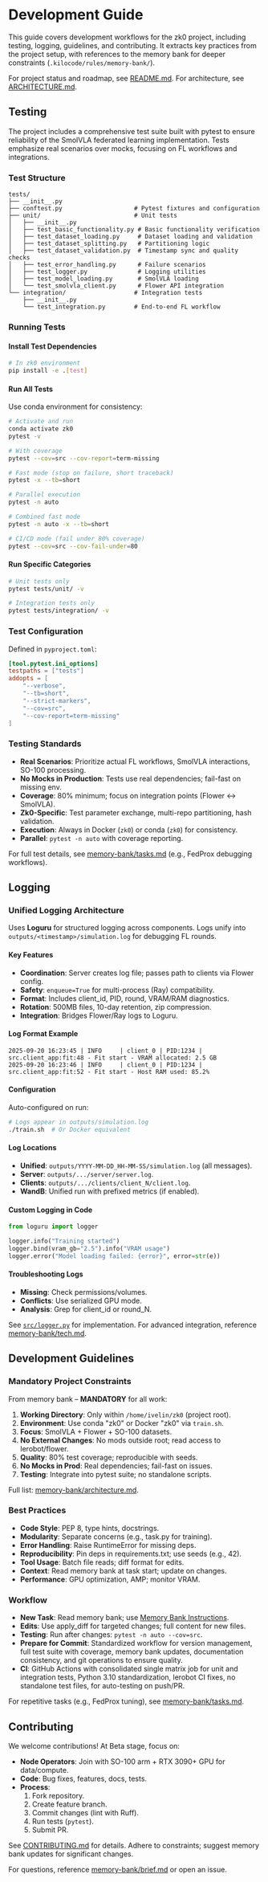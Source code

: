 # Development Guide

This guide covers development workflows for the zk0 project, including testing, logging, guidelines, and contributing. It extracts key practices from the project setup, with references to the memory bank for deeper constraints (`.kilocode/rules/memory-bank/`).

For project status and roadmap, see [README.md](README.md). For architecture, see [ARCHITECTURE.md](ARCHITECTURE.md).

## Testing

The project includes a comprehensive test suite built with pytest to ensure reliability of the SmolVLA federated learning implementation. Tests emphasize real scenarios over mocks, focusing on FL workflows and integrations.

### Test Structure

```
tests/
├── __init__.py
├── conftest.py                    # Pytest fixtures and configuration
├── unit/                          # Unit tests
│   ├── __init__.py
│   ├── test_basic_functionality.py # Basic functionality verification
│   ├── test_dataset_loading.py     # Dataset loading and validation
│   ├── test_dataset_splitting.py   # Partitioning logic
│   ├── test_dataset_validation.py  # Timestamp sync and quality checks
│   ├── test_error_handling.py      # Failure scenarios
│   ├── test_logger.py              # Logging utilities
│   ├── test_model_loading.py       # SmolVLA loading
│   └── test_smolvla_client.py      # Flower API integration
└── integration/                   # Integration tests
    ├── __init__.py
    └── test_integration.py        # End-to-end FL workflow
```

### Running Tests

#### Install Test Dependencies

```bash
# In zk0 environment
pip install -e .[test]
```

#### Run All Tests

Use conda environment for consistency:

```bash
# Activate and run
conda activate zk0
pytest -v

# With coverage
pytest --cov=src --cov-report=term-missing

# Fast mode (stop on failure, short traceback)
pytest -x --tb=short

# Parallel execution
pytest -n auto

# Combined fast mode
pytest -n auto -x --tb=short

# CI/CD mode (fail under 80% coverage)
pytest --cov=src --cov-fail-under=80
```

#### Run Specific Categories

```bash
# Unit tests only
pytest tests/unit/ -v

# Integration tests only
pytest tests/integration/ -v
```

### Test Configuration

Defined in `pyproject.toml`:

```toml
[tool.pytest.ini_options]
testpaths = ["tests"]
addopts = [
    "--verbose",
    "--tb=short",
    "--strict-markers",
    "--cov=src",
    "--cov-report=term-missing"
]
```

### Testing Standards

- **Real Scenarios**: Prioritize actual FL workflows, SmolVLA interactions, SO-100 processing.
- **No Mocks in Production**: Tests use real dependencies; fail-fast on missing env.
- **Coverage**: 80% minimum; focus on integration points (Flower ↔ SmolVLA).
- **Zk0-Specific**: Test parameter exchange, multi-repo partitioning, hash validation.
- **Execution**: Always in Docker (`zk0`) or conda (`zk0`) for consistency.
- **Parallel**: `pytest -n auto` with coverage reporting.

For full test details, see [memory-bank/tasks.md](.kilocode/rules/memory-bank/tasks.md) (e.g., FedProx debugging workflows).

## Logging

### Unified Logging Architecture

Uses **Loguru** for structured logging across components. Logs unify into `outputs/<timestamp>/simulation.log` for debugging FL rounds.

#### Key Features

- **Coordination**: Server creates log file; passes path to clients via Flower config.
- **Safety**: `enqueue=True` for multi-process (Ray) compatibility.
- **Format**: Includes client_id, PID, round, VRAM/RAM diagnostics.
- **Rotation**: 500MB files, 10-day retention, zip compression.
- **Integration**: Bridges Flower/Ray logs to Loguru.

#### Log Format Example

```
2025-09-20 16:23:45 | INFO     | client_0 | PID:1234 | src.client_app:fit:48 - Fit start - VRAM allocated: 2.5 GB
2025-09-20 16:23:46 | INFO     | client_0 | PID:1234 | src.client_app:fit:52 - Fit start - Host RAM used: 85.2%
```

#### Configuration

Auto-configured on run:

```bash
# Logs appear in outputs/simulation.log
./train.sh  # Or Docker equivalent
```

#### Log Locations

- **Unified**: `outputs/YYYY-MM-DD_HH-MM-SS/simulation.log` (all messages).
- **Server**: `outputs/.../server/server.log`.
- **Clients**: `outputs/.../clients/client_N/client.log`.
- **WandB**: Unified run with prefixed metrics (if enabled).

#### Custom Logging in Code

```python
from loguru import logger

logger.info("Training started")
logger.bind(vram_gb="2.5").info("VRAM usage")
logger.error("Model loading failed: {error}", error=str(e))
```

#### Troubleshooting Logs

- **Missing**: Check permissions/volumes.
- **Conflicts**: Use serialized GPU mode.
- **Analysis**: Grep for client_id or round_N.

See [`src/logger.py`](src/logger.py) for implementation. For advanced integration, reference [memory-bank/tech.md](.kilocode/rules/memory-bank/tech.md).

## Development Guidelines

### Mandatory Project Constraints

From memory bank – **MANDATORY** for all work:

1. **Working Directory**: Only within `/home/ivelin/zk0` (project root).
2. **Environment**: Use conda "zk0" or Docker "zk0" via `train.sh`.
3. **Focus**: SmolVLA + Flower + SO-100 datasets.
4. **No External Changes**: No mods outside root; read access to lerobot/flower.
5. **Quality**: 80% test coverage; reproducible with seeds.
6. **No Mocks in Prod**: Real dependencies; fail-fast on issues.
7. **Testing**: Integrate into pytest suite; no standalone scripts.

Full list: [memory-bank/architecture.md](.kilocode/rules/memory-bank/architecture.md#project-constraints).

### Best Practices

- **Code Style**: PEP 8, type hints, docstrings.
- **Modularity**: Separate concerns (e.g., task.py for training).
- **Error Handling**: Raise RuntimeError for missing deps.
- **Reproducibility**: Pin deps in requirements.txt; use seeds (e.g., 42).
- **Tool Usage**: Batch file reads; diff format for edits.
- **Context**: Read memory bank at task start; update on changes.
- **Performance**: GPU optimization, AMP; monitor VRAM.

### Workflow

- **New Task**: Read memory bank; use [Memory Bank Instructions](.kilocode/rules/memory-bank/memory-bank-instructions.md).
- **Edits**: Use apply_diff for targeted changes; full content for new files.
- **Testing**: Run after changes: `pytest -n auto --cov=src`.
- **Prepare for Commit**: Standardized workflow for version management, full test suite with coverage, memory bank updates, documentation consistency, and git operations to ensure quality.
- **CI**: GitHub Actions with consolidated single matrix job for unit and integration tests, Python 3.10 standardization, lerobot CI fixes, no standalone test files, for auto-testing on push/PR.

For repetitive tasks (e.g., FedProx tuning), see [memory-bank/tasks.md](.kilocode/rules/memory-bank/tasks.md).

## Contributing

We welcome contributions! At Beta stage, focus on:

- **Node Operators**: Join with SO-100 arm + RTX 3090+ GPU for data/compute.
- **Code**: Bug fixes, features, docs, tests.
- **Process**:
  1. Fork repository.
  2. Create feature branch.
  3. Commit changes (lint with Ruff).
  4. Run tests (`pytest`).
  5. Submit PR.

See [CONTRIBUTING.md](CONTRIBUTING.md) for details. Adhere to constraints; suggest memory bank updates for significant changes.

For questions, reference [memory-bank/brief.md](.kilocode/rules/memory-bank/brief.md) or open an issue.